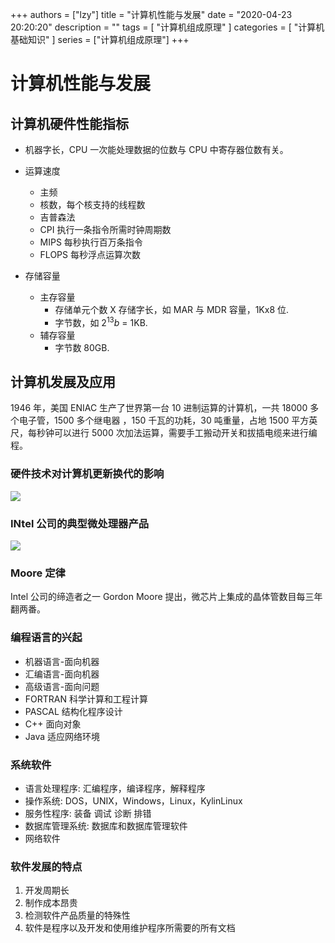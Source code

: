 +++
authors = ["lzy"]
title = "计算机性能与发展"
date = "2020-04-23 20:20:20"
description = ""
tags = [
    "计算机组成原理"
]
categories = [
    "计算机基础知识"
]
series = ["计算机组成原理"]
+++

# 计算机性能与发展

## 计算机硬件性能指标

- 机器字长，CPU 一次能处理数据的位数与 CPU 中寄存器位数有关。
- 运算速度

  - 主频
  - 核数，每个核支持的线程数
  - 吉普森法
  - CPI 执行一条指令所需时钟周期数
  - MIPS 每秒执行百万条指令
  - FLOPS 每秒浮点运算次数
- 存储容量

  - 主存容量
    - 存储单元个数 X 存储字长，如 MAR 与 MDR 容量，1Kx8 位.
    - 字节数，如 $2^{13}b$ = 1KB.
  - 辅存容量
    - 字节数 80GB.

## 计算机发展及应用

1946 年，美国 ENIAC 生产了世界第一台 10 进制运算的计算机，一共 18000 多个电子管，1500 多个继电器 ，150 千瓦的功耗，30 吨重量，占地 1500 平方英尺，每秒钟可以进行 5000 次加法运算，需要手工搬动开关和拔插电缆来进行编程。

### 硬件技术对计算机更新换代的影响

![](../static/QjXJbdFGAok2CaxeuIUcLwmtnDk.png)

### INtel 公司的典型微处理器产品

![](../static/EA4qbXRS5oYp6bxH8epcqEkWnbf.png)

### Moore 定律

Intel 公司的缔造者之一 Gordon Moore 提出，微芯片上集成的晶体管数目每三年翻两番。

### 编程语言的兴起

- 机器语言-面向机器
- 汇编语言-面向机器
- 高级语言-面向问题
- FORTRAN 科学计算和工程计算
- PASCAL 结构化程序设计
- C++ 面向对象
- Java 适应网络环境

### 系统软件

- 语言处理程序: 汇编程序，编译程序，解释程序
- 操作系统: DOS，UNIX，Windows，Linux，KylinLinux
- 服务性程序: 装备 调试 诊断 排错
- 数据库管理系统: 数据库和数据库管理软件
- 网络软件

### 软件发展的特点

1. 开发周期长
2. 制作成本昂贵
3. 检测软件产品质量的特殊性
4. 软件是程序以及开发和使用维护程序所需要的所有文档
